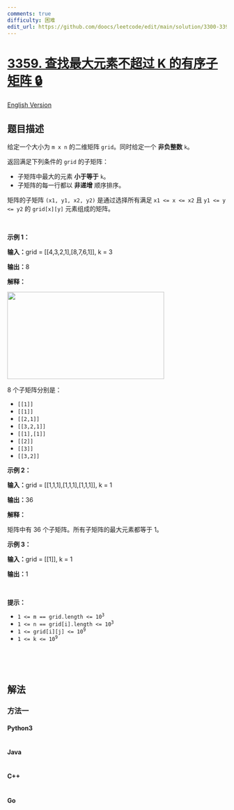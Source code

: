 ```yaml
---
comments: true
difficulty: 困难
edit_url: https://github.com/doocs/leetcode/edit/main/solution/3300-3399/3359.Find%20Sorted%20Submatrices%20With%20Maximum%20Element%20at%20Most%20K/README.md
---
```


<!-- problem:start -->

# [3359. 查找最大元素不超过 K 的有序子矩阵 🔒](https://leetcode.cn/problems/find-sorted-submatrices-with-maximum-element-at-most-k)

[English Version](/solution/3300-3399/3359.Find%20Sorted%20Submatrices%20With%20Maximum%20Element%20at%20Most%20K/README_EN.md)

## 题目描述

<!-- description:start -->

<p>给定一个大小为&nbsp;<code>m x n</code>&nbsp;的二维矩阵&nbsp;<code>grid</code>。同时给定一个 <strong>非负整数</strong>&nbsp;<code>k</code>。</p>

<p>返回满足下列条件的&nbsp;<code>grid</code>&nbsp;的子矩阵：</p>

<ul>
	<li>子矩阵中最大的元素 <b>小于等于</b>&nbsp;<code>k</code>。</li>
	<li>子矩阵的每一行都以 <strong>非递增</strong> 顺序排序。</li>
</ul>

<p>矩阵的子矩阵&nbsp;<code>(x1, y1, x2, y2)</code>&nbsp;是通过选择所有满足&nbsp;<code>x1 &lt;= x &lt;= x2</code>&nbsp;且&nbsp;<code>y1 &lt;= y &lt;= y2</code>&nbsp;的&nbsp;<code>grid[x][y]</code> 元素组成的矩阵。</p>

<p>&nbsp;</p>

<p><strong class="example">示例 1：</strong></p>

<div class="example-block">
<p><span class="example-io"><b>输入：</b>grid = [[4,3,2,1],[8,7,6,1]], k = 3</span></p>

<p><strong>输出：</strong><span class="example-io">8</span></p>

<p><strong>解释：</strong></p>

<p><strong><img alt="" src="https://fastly.jsdelivr.net/gh/doocs/leetcode@main/solution/3300-3399/3359.Find%20Sorted%20Submatrices%20With%20Maximum%20Element%20at%20Most%20K/images/mine.png" style="width: 360px; height: 200px;" /></strong></p>

<p>8 个子矩阵分别是：</p>

<ul>
	<li><code>[[1]]</code></li>
	<li><code>[[1]]</code></li>
	<li><code>[[2,1]]</code></li>
	<li><code>[[3,2,1]]</code></li>
	<li><code>[[1],[1]]</code></li>
	<li><code>[[2]]</code></li>
	<li><code>[[3]]</code></li>
	<li><code>[[3,2]]</code></li>
</ul>
</div>

<p><strong class="example">示例 2：</strong></p>

<div class="example-block">
<p><span class="example-io"><b>输入：</b>grid = [[1,1,1],[1,1,1],[1,1,1]], k = 1</span></p>

<p><span class="example-io"><b>输出：</b>36</span></p>

<p><strong>解释：</strong></p>

<p>矩阵中有 36 个子矩阵。所有子矩阵的最大元素都等于 1。</p>
</div>

<p><strong class="example">示例 3：</strong></p>

<div class="example-block">
<p><span class="example-io"><b>输入：</b>grid = [[1]], k = 1</span></p>

<p><span class="example-io"><b>输出：</b>1</span></p>
</div>

<p>&nbsp;</p>

<p><strong>提示：</strong></p>

<ul>
	<li><code>1 &lt;= m == grid.length &lt;= 10<sup>3</sup></code></li>
	<li><code>1 &lt;= n == grid[i].length &lt;= 10<sup>3</sup></code></li>
	<li><code>1 &lt;= grid[i][j] &lt;= 10<sup>9</sup></code></li>
	<li><code>1 &lt;= k &lt;= 10<sup>9</sup></code></li>
</ul>

<p>&nbsp;</p>
​​​​​​

<!-- description:end -->

## 解法

<!-- solution:start -->

### 方法一

<!-- tabs:start -->

#### Python3

```python

```

#### Java

```java

```

#### C++

```cpp

```

#### Go

```go

```

<!-- tabs:end -->

<!-- solution:end -->

<!-- problem:end -->
